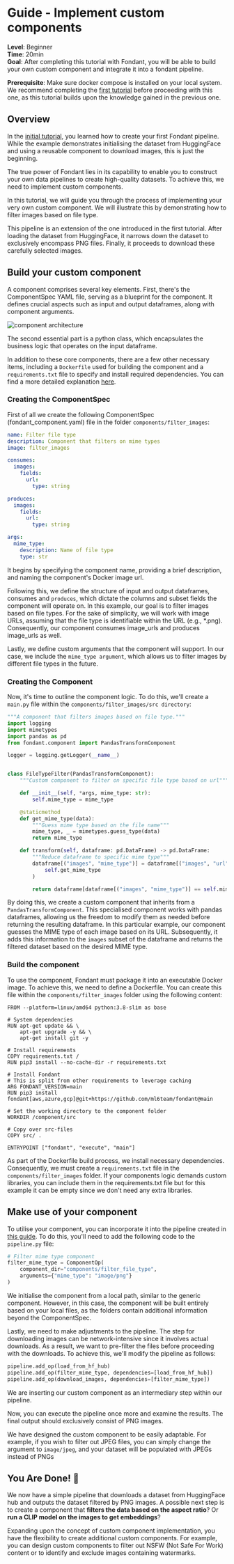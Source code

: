 # Guide - Implement custom components

**Level**: Beginner </br>
**Time**: 20min </br>
**Goal**: After completing this tutorial with Fondant, you will be able to build your own custom component and integrate it into a fondant pipeline. </br>

**Prerequisite**: Make sure docker compose is installed on your local system.
We recommend completing the [first tutorial](build_a_simple_pipeline.md) before proceeding with this one, as this tutorial builds upon the knowledge gained in the previous one.

## Overview

In the [initial tutorial](build_a_simple_pipeline.md), you learned how to create your first Fondant pipeline. While the example demonstrates initialising the dataset from HuggingFace and using a reusable component to download images, this is just the beginning.

The true power of Fondant lies in its capability to enable you to construct your own data pipelines to create high-quality datasets. To achieve this, we need to implement custom components.

In this tutorial, we will guide you through the process of implementing your very own custom component. We will illustrate this by demonstrating how to filter images based on file type.

This pipeline is an extension of the one introduced in the first tutorial. After loading the dataset from HuggingFace, it narrows down the dataset to exclusively encompass PNG files. Finally, it proceeds to download these carefully selected images.

## Build your custom component

A component comprises several key elements. First, there's the ComponentSpec YAML file, serving as a blueprint for the component. It defines crucial aspects such as input and output dataframes, along with component arguments.

![component architecture](https://github.com/ml6team/fondant/blob/main/docs/art/guides/component.png?raw=true)

The second essential part is a python class, which encapsulates the business logic that operates on the input dataframe.

In addition to these core components, there are a few other necessary items, including a `Dockerfile` used for building the component and a `requirements.txt` file to specify and install required dependencies. You can find a more detailed explanation [here](custom_components.md).

### Creating the ComponentSpec

First of all we create the following ComponentSpec (fondant_component.yaml) file in the folder `components/filter_images`:

```yaml
name: Filter file type
description: Component that filters on mime types
image: filter_images

consumes:
  images:
    fields:
      url:
        type: string

produces:
  images:
    fields:
      url:
        type: string

args:
  mime_type:
    description: Name of file type
    type: str
```

It begins by specifying the component name, providing a brief description, and naming the component's Docker image url.

Following this, we define the structure of input and output dataframes, consumes and `produces`, which dictate the columns and subset fields the component will operate on. In this example, our goal is to filter images based on file types. For the sake of simplicity, we will work with image URLs, assuming that the file type is identifiable within the URL (e.g., \*.png). Consequently, our component consumes image_urls and produces image_urls as well.

Lastly, we define custom arguments that the component will support. In our case, we include the `mime_type argument`, which allows us to filter images by different file types in the future.

### Creating the Component

Now, it's time to outline the component logic. To do this, we'll create a `main.py` file within the `components/filter_images/src directory`:

```python
"""A component that filters images based on file type."""
import logging
import mimetypes
import pandas as pd
from fondant.component import PandasTransformComponent

logger = logging.getLogger(__name__)


class FileTypeFilter(PandasTransformComponent):
    """Custom component to filter on specific file type based on url"""

    def __init__(self, *args, mime_type: str):
        self.mime_type = mime_type

    @staticmethod
    def get_mime_type(data):
        """Guess mime type based on the file name"""
        mime_type, _ = mimetypes.guess_type(data)
        return mime_type

    def transform(self, dataframe: pd.DataFrame) -> pd.DataFrame:
        """Reduce dataframe to specific mime type"""
        dataframe[("images", "mime_type")] = dataframe[("images", "url")].apply(
            self.get_mime_type
        )

        return dataframe[dataframe[("images", "mime_type")] == self.mime_type]
```

By doing this, we create a custom component that inherits from a `PandasTransformComponent`. This specialised component works with pandas dataframes, allowing us the freedom to modify them as needed before returning the resulting dataframe.
In this particular example, our component guesses the MIME type of each image based on its URL. Subsequently, it adds this information to the `images` subset of the dataframe and returns the filtered dataset based on the desired MIME type.

### Build the component

To use the component, Fondant must package it into an executable Docker image. To achieve this, we need to define a Dockerfile. You can create this file within the `components/filter_images` folder using the following content:

```
FROM --platform=linux/amd64 python:3.8-slim as base

# System dependencies
RUN apt-get update && \
    apt-get upgrade -y && \
    apt-get install git -y

# Install requirements
COPY requirements.txt /
RUN pip3 install --no-cache-dir -r requirements.txt

# Install Fondant
# This is split from other requirements to leverage caching
ARG FONDANT_VERSION=main
RUN pip3 install fondant[aws,azure,gcp]@git+https://github.com/ml6team/fondant@main

# Set the working directory to the component folder
WORKDIR /component/src

# Copy over src-files
COPY src/ .

ENTRYPOINT ["fondant", "execute", "main"]
```

As part of the Dockerfile build process, we install necessary dependencies. Consequently, we must create a `requirements.txt` file in the `components/filter_images` folder. If your components logic demands custom libraries, you can include them in the requirements.txt file but for this example it can be empty since we don't need any extra libraries.

## Make use of your component

To utilise your component, you can incorporate it into the pipeline created in [this guide](/docs/guides/build_a_simple_pipeline.md). To do this, you'll need to add the following code to the `pipeline.py` file:

```python
# Filter mime type component
filter_mime_type = ComponentOp(
    component_dir="components/filter_file_type",
    arguments={"mime_type": "image/png"}
)
```

We initialise the component from a local path, similar to the generic component. However, in this case, the component will be built entirely based on your local files, as the folders contain additional information beyond the ComponentSpec.

Lastly, we need to make adjustments to the pipeline. The step for downloading images can be network-intensive since it involves actual downloads. As a result, we want to pre-filter the files before proceeding with the downloads. To achieve this, we'll modify the pipeline as follows:

```python
pipeline.add_op(load_from_hf_hub)
pipeline.add_op(filter_mime_type, dependencies=[load_from_hf_hub])
pipeline.add_op(download_images, dependencies=[filter_mime_type])
```

We are inserting our custom component as an intermediary step within our pipeline.

Now, you can execute the pipeline once more and examine the results. The final output should exclusively consist of PNG images.

We have designed the custom component to be easily adaptable. For example, if you wish to filter out JPEG files, you can simply change the argument to `image/jpeg`, and your dataset will be populated with JPEGs instead of PNGs

## You Are Done! 🎉

We now have a simple pipeline that downloads a dataset from HuggingFace hub and outputs the dataset filtered by PNG images. A possible next step is to create a component that **filters the data based on the aspect ratio**? Or **run a CLIP model on the images to get embeddings**?

Expanding upon the concept of custom component implementation, you have the flexibility to create additional custom components. For example, you can design custom components to filter out NSFW (Not Safe For Work) content or to identify and exclude images containing watermarks.
